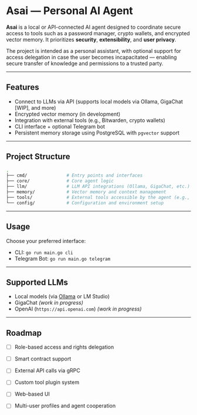 # Asai — Personal AI Agent

**Asai** is a local or API-connected AI agent designed to coordinate secure access to tools such as a password manager, crypto wallets, and encrypted vector memory. It prioritizes **security**, **extensibility**, and **user privacy**.

The project is intended as a personal assistant, with optional support for access delegation in case the user becomes incapacitated — enabling secure transfer of knowledge and permissions to a trusted party.

---

## Features

* Connect to LLMs via API (supports local models via Ollama, GigaChat \[WIP], and more)
* Encrypted vector memory (in development)
* Integration with external tools (e.g., Bitwarden, crypto wallets)
* CLI interface + optional Telegram bot
* Persistent memory storage using PostgreSQL with `pgvector` support

---

## Project Structure

```bash
.
├── cmd/               # Entry points and interfaces
├── core/              # Core agent logic
├── llm/               # LLM API integrations (Ollama, GigaChat, etc.)
├── memory/            # Vector memory and context management
├── tools/             # External tools accessible by the agent (e.g., Bitwarden)
└── config/            # Configuration and environment setup
```

---

## Usage

Choose your preferred interface:

* CLI: `go run main.go cli`
* Telegram Bot: `go run main.go telegram`

---

## Supported LLMs

* Local models (via [Ollama](https://ollama.com) or LM Studio)
* GigaChat *(work in progress)*
* OpenAI (`https://api.openai.com`) *(work in progress)*

---

## Roadmap

* [ ] Role-based access and rights delegation
* [ ] Smart contract support
* [ ] External API calls via gRPC
* [ ] Custom tool plugin system
* [ ] Web-based UI
* [ ] Multi-user profiles and agent cooperation

